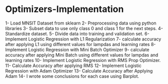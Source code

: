 # Optimizers-Implementation

1- Load MNSIT Dataset from sklearn
2- Preprocessing data using python libraries
3- Subset data to use only class 0 and class 1 for the next steps.
4- Standardize dataset.
5- Divide data into training and validation set.
6- Implement Logistic Regression with L1 Regularization
7- calculate accuracy after applying L1 using different values for lampdas and learning rates
8- Implement Logistic Regression with Mini Batch Optimizer
9- calculate accuracy after applying Mini Batch using different values for lampdas and learning rates
10- Implement Logistic Regression with RMS Prop Optimizer.
11- Calculate Accuracy after applying RMS 
12- Implement Logistic Regression with Adam Optimizer
13- Calculate Accuracy after Applying Adam
14- I wrote some conclusions for each case using Barplot.
